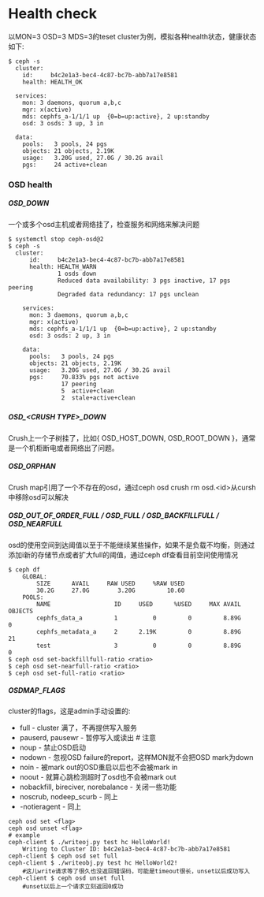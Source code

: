 # Health check

以MON=3 OSD=3 MDS=3的teset cluster为例，模拟各种health状态，健康状态如下:

```
$ ceph -s
  cluster:
    id:     b4c2e1a3-bec4-4c87-bc7b-abb7a17e8581
    health: HEALTH_OK

  services:
    mon: 3 daemons, quorum a,b,c
    mgr: x(active)
    mds: cephfs_a-1/1/1 up  {0=b=up:active}, 2 up:standby
    osd: 3 osds: 3 up, 3 in

  data:
    pools:   3 pools, 24 pgs
    objects: 21 objects, 2.19K
    usage:   3.20G used, 27.0G / 30.2G avail
    pgs:     24 active+clean
```

### OSD health

##### OSD\_DOWN

一个或多个osd主机或者网络挂了，检查服务和网络来解决问题

```
$ systemctl stop ceph-osd@2
$ ceph -s
  cluster:
      id:     b4c2e1a3-bec4-4c87-bc7b-abb7a17e8581
      health: HEALTH_WARN
              1 osds down
              Reduced data availability: 3 pgs inactive, 17 pgs peering
              Degraded data redundancy: 17 pgs unclean

    services:
      mon: 3 daemons, quorum a,b,c
      mgr: x(active)
      mds: cephfs_a-1/1/1 up  {0=b=up:active}, 2 up:standby
      osd: 3 osds: 2 up, 3 in

    data:
      pools:   3 pools, 24 pgs
      objects: 21 objects, 2.19K
      usage:   3.20G used, 27.0G / 30.2G avail
      pgs:     70.833% pgs not active
               17 peering
               5  active+clean
               2  stale+active+clean
```

##### 

##### OSD\_&lt;CRUSH TYPE&gt;\_DOWN

Crush上一个子树挂了，比如{ OSD\_HOST\_DOWN, OSD\_ROOT\_DOWN }，通常是一个机柜断电或者网络出了问题。

##### OSD\_ORPHAN

Crush map引用了一个不存在的osd，通过ceph osd crush rm osd.&lt;id&gt;从cursh中移除osd可以解决

##### OSD\_OUT\_OF\_ORDER\_FULL / OSD\_FULL / OSD\_BACKFILLFULL / OSD\_NEARFULL

osd的使用空间到达阈值以至于不能继续某些操作，如果不是负载不均衡，则通过添加i新的存储节点或者扩大full的阈值，通过ceph df查看目前空间使用情况

```
$ ceph df
    GLOBAL:
        SIZE      AVAIL     RAW USED     %RAW USED 
        30.2G     27.0G        3.20G         10.60 
    POOLS:
        NAME                  ID     USED      %USED     MAX AVAIL     OBJECTS 
        cephfs_data_a         1          0         0         8.89G           0 
        cephfs_metadata_a     2      2.19K         0         8.89G          21 
        test                  3          0         0         8.89G           0 
$ ceph osd set-backfillfull-ratio <ratio>
$ ceph osd set-nearfull-ratio <ratio>
$ ceph osd set-full-ratio <ratio>
```

##### OSDMAP\_FLAGS

cluster的flags，这是admin手动设置的:

* full - cluster 满了，不再提供写入服务
* pauserd, pausewr - 暂停写入或读出 \# 注意
* noup - 禁止OSD启动
* nodown - 忽视OSD failure的report，这样MON就不会把OSD mark为down
* noin - 被mark out的OSD重启以后也不会被mark in
* noout - 就算心跳检测超时了osd也不会被mark out
* nobackfill, bireciver, norebalance - 关闭一些功能
* noscrub, nodeep\_scurb - 同上
* -notieragent - 同上

```
ceph osd set <flag>
ceph osd unset <flag>
# example
ceph-client $ ./writeoj.py test hc HelloWorld!
    Writing to Cluster ID: b4c2e1a3-bec4-4c87-bc7b-abb7a17e8581
ceph-client $ ceph osd set full
ceph-client $ ./writeobj.py test hc HelloWorld2!
    #这儿write请求等了很久也没返回错误码，可能是timeout很长，unset以后成功写入
ceph-client $ ceph osd unset full
    #unset以后上一个请求立刻返回0成功

```



